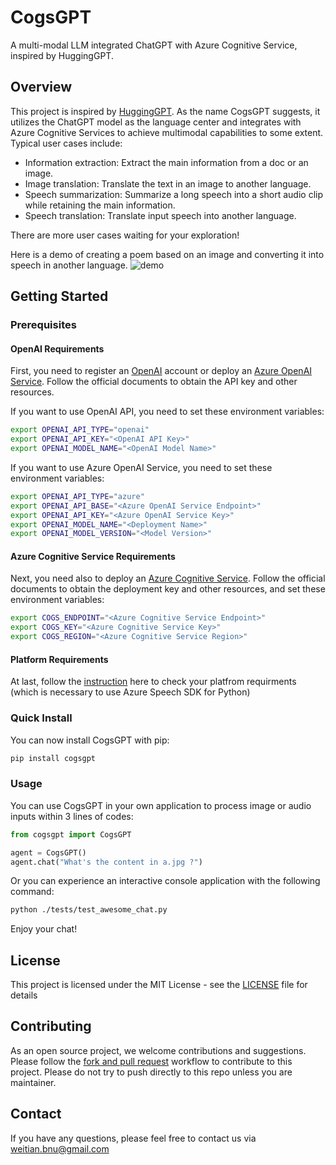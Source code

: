 # CogsGPT
A multi-modal LLM integrated ChatGPT with Azure Cognitive Service, inspired by HuggingGPT.

## Overview
This project is inspired by [HuggingGPT](https://github.com/microsoft/JARVIS). As the name CogsGPT suggests, it utilizes the ChatGPT model as the language center and integrates with Azure Cognitive Services to achieve multimodal capabilities to some extent. Typical user cases include:

- Information extraction: Extract the main information from a doc or an image.
- Image translation: Translate the text in an image to another language.
- Speech summarization: Summarize a long speech into a short audio clip while retaining the main information.
- Speech translation: Translate input speech into another language.

There are more user cases waiting for your exploration!

Here is a demo of creating a poem based on an image and converting it into speech in another language.
![demo](./docs/demo.gif)

## Getting Started

### Prerequisites

#### OpenAI Requirements

First, you need to register an [OpenAI](https://platform.openai.com/) account or deploy an [Azure OpenAI Service](https://azure.microsoft.com/en-us/products/cognitive-services/openai-service). Follow the official documents to obtain the API key and other resources. 

If you want to use OpenAI API, you need to set these environment variables:
```bash
export OPENAI_API_TYPE="openai"
export OPENAI_API_KEY="<OpenAI API Key>"
export OPENAI_MODEL_NAME="<OpenAI Model Name>"
```

If you want to use Azure OpenAI Service, you need to set these environment variables:
```bash
export OPENAI_API_TYPE="azure"
export OPENAI_API_BASE="<Azure OpenAI Service Endpoint>"
export OPENAI_API_KEY="<Azure OpenAI Service Key>"
export OPENAI_MODEL_NAME="<Deployment Name>"
export OPENAI_MODEL_VERSION="<Model Version>"
```

#### Azure Cognitive Service Requirements

Next, you need also to deploy an [Azure Cognitive Service](https://azure.microsoft.com/en-us/products/cognitive-services/). Follow the official documents to obtain the deployment key and other resources, and set these environment variables:
```bash
export COGS_ENDPOINT="<Azure Cognitive Service Endpoint>"
export COGS_KEY="<Azure Cognitive Service Key>"
export COGS_REGION="<Azure Cognitive Service Region>"
```

#### Platform Requirements

At last, follow the [instruction](https://learn.microsoft.com/en-us/azure/cognitive-services/speech-service/quickstarts/setup-platform?tabs=windows%2Cubuntu%2Cdotnet%2Cjre%2Cmaven%2Cnodejs%2Cmac%2Cpypi&pivots=programming-language-python#platform-requirements) here to check your platfrom requirments (which is necessary to use Azure Speech SDK for Python)

### Quick Install

You can now install CogsGPT with pip:
```bash
pip install cogsgpt
```

### Usage

You can use CogsGPT in your own application to process image or audio inputs within 3 lines of codes:
```python
from cogsgpt import CogsGPT

agent = CogsGPT()
agent.chat("What's the content in a.jpg ?")
```

Or you can experience an interactive console application with the following command:
```bash
python ./tests/test_awesome_chat.py
```

Enjoy your chat!

## License

This project is licensed under the MIT License - see the [LICENSE](LICENSE) file for details

## Contributing

As an open source project, we welcome contributions and suggestions. Please follow the [fork and pull request](https://docs.github.com/en/get-started/quickstart/contributing-to-projects) workflow to contribute to this project. Please do not try to push directly to this repo unless you are maintainer.

## Contact

If you have any questions, please feel free to contact us via <weitian.bnu@gmail.com>